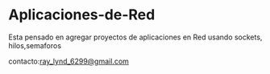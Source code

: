 # Aplicaciones-de-Red

Esta pensado en agregar proyectos de aplicaciones en Red
usando sockets, hilos,semaforos

contacto:ray_lynd_6299@gmail.com
